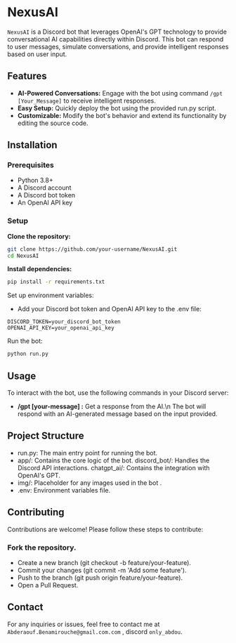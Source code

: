 # **NexusAI**

`NexusAI` is a Discord bot that leverages OpenAI's GPT technology to provide conversational AI capabilities directly within Discord. This bot can respond to user messages, simulate conversations, and provide intelligent responses based on user input.

## **Features**
  - **AI-Powered Conversations:** Engage with the bot using command `/gpt [Your_Message]` to receive intelligent responses.
  - **Easy Setup:** Quickly deploy the bot using the provided run.py script.
  - **Customizable:** Modify the bot's behavior and extend its functionality by editing the source code.

## **Installation**
  ### Prerequisites
  - Python 3.8+
  - A Discord account
  - A Discord bot token
  - An OpenAI API key
  
  ### Setup
  **Clone the repository:**
  ```bash
  git clone https://github.com/your-username/NexusAI.git
  cd NexusAI
  ```
  
  **Install dependencies:**
  
  ```bash
  pip install -r requirements.txt
  ```
  
  Set up environment variables:
  - Add your Discord bot token and OpenAI API key to the .env file:
  
  ```plaintext
  DISCORD_TOKEN=your_discord_bot_token
  OPENAI_API_KEY=your_openai_api_key
  ```
  
  Run the bot:
  ```bash
  python run.py
  ```

## **Usage**
  To interact with the bot, use the following commands in your Discord server:

  - **/gpt [your-message] :** Get a response from the AI.\n
  The bot will respond with an AI-generated message based on the input provided.

## Project Structure
  - run.py: The main entry point for running the bot.
  - app/: Contains the core logic of the bot.
    discord_bot/: Handles the Discord API interactions.
    chatgpt_ai/: Contains the integration with OpenAI's GPT.
  - img/: Placeholder for any images used in the bot .
  - .env: Environment variables file.

## **Contributing**
  Contributions are welcome! Please follow these steps to contribute:

  ### **Fork the repository.**
  - Create a new branch (git checkout -b feature/your-feature).
  - Commit your changes (git commit -m 'Add some feature').
  - Push to the branch (git push origin feature/your-feature).
  - Open a Pull Request.

## **Contact**
  For any inquiries or issues, feel free to contact me at `Abderaouf.Benamirouche@gmail.com.com` , discord `only_abdou`.

